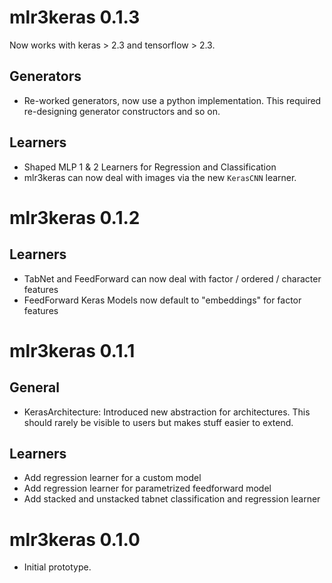 # mlr3keras 0.1.3

Now works with keras > 2.3 and tensorflow > 2.3.

## Generators
* Re-worked generators, now use a python implementation.
  This required re-designing generator constructors and so on.

## Learners
* Shaped MLP 1 & 2 Learners for Regression and Classification
* mlr3keras can now deal with images via the new `KerasCNN` learner.


# mlr3keras 0.1.2

## Learners
* TabNet and FeedForward can now deal with factor / ordered / character features
* FeedForward Keras Models now default to "embeddings" for factor features

# mlr3keras 0.1.1

## General
* KerasArchitecture:
  Introduced new abstraction for architectures.
  This should rarely be visible to users but makes stuff easier to extend.

## Learners
* Add regression learner for a custom model
* Add regression learner for parametrized feedforward model
* Add stacked and unstacked tabnet classification and regression learner


# mlr3keras 0.1.0

* Initial prototype.
